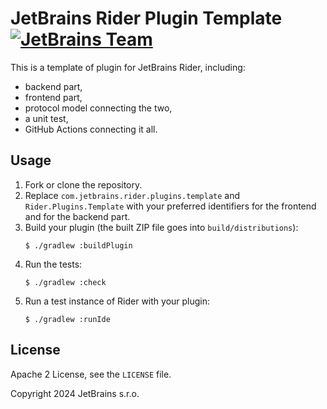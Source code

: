 JetBrains Rider Plugin Template [![JetBrains Team][badge.jetbrains-team]][jetbrains.opensource]
===============================
This is a template of plugin for JetBrains Rider, including:
- backend part,
- frontend part,
- protocol model connecting the two,
- a unit test,
- GitHub Actions connecting it all.

Usage
-----
1. Fork or clone the repository.
2. Replace `com.jetbrains.rider.plugins.template` and `Rider.Plugins.Template` with your preferred identifiers for the frontend and for the backend part.
3. Build your plugin (the built ZIP file goes into `build/distributions`):
   ```console
   $ ./gradlew :buildPlugin
   ```
4. Run the tests:
   ```console
   $ ./gradlew :check
   ```
5. Run a test instance of Rider with your plugin:
   ```console
   $ ./gradlew :runIde
   ```

License
-------
Apache 2 License, see the `LICENSE` file.

Copyright 2024 JetBrains s.r.o.

[badge.jetbrains-team]: https://camo.githubusercontent.com/c5185dff658ed64c46753080436014df7632c4374829409c638fdb4ae0dcdcc0/68747470733a2f2f6a622e67672f6261646765732f7465616d2d706c61737469632e737667
[jetbrains.opensource]: https://github.com/JetBrains/
